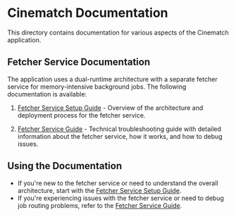 # Cinematch Documentation

This directory contains documentation for various aspects of the Cinematch application.

## Fetcher Service Documentation

The application uses a dual-runtime architecture with a separate fetcher service for memory-intensive background jobs. The following documentation is available:

1. [Fetcher Service Setup Guide](fetcher_service_setup.md) - Overview of the architecture and deployment process for the fetcher service.

2. [Fetcher Service Guide](fetcher_service.md) - Technical troubleshooting guide with detailed information about the fetcher service, how it works, and how to debug issues.

## Using the Documentation

- If you're new to the fetcher service or need to understand the overall architecture, start with the [Fetcher Service Setup Guide](fetcher_service_setup.md).
- If you're experiencing issues with the fetcher service or need to debug job routing problems, refer to the [Fetcher Service Guide](fetcher_service.md). 
